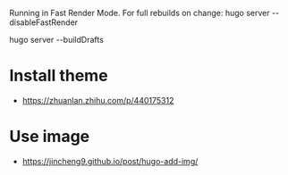 Running in Fast Render Mode. For full rebuilds on change: hugo server --disableFastRender


hugo server --buildDrafts

# Install theme
- https://zhuanlan.zhihu.com/p/440175312

# Use image
- https://jincheng9.github.io/post/hugo-add-img/


